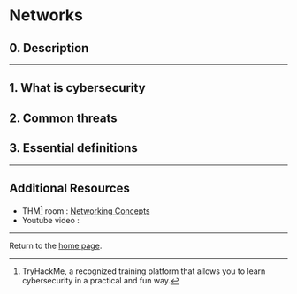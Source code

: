 <h1> Networks </h1>
<h2 >  0. Description </h2>

---

<h2 >  1. What is cybersecurity </h2>
<h2 >  2. Common threats </h2>
<h2 >  3. Essential definitions </h2>



---

<h2 >  Additional Resources </h2>

- THM[^1] room : [Networking Concepts](https://tryhackme.com/room/networkingconcepts)
- Youtube video : 

---

Return to the [home page](https://github.com/V1ltrr/Student-Cybersecurity-Roadmap/blob/main/README.md).




[^1]: TryHackMe, a recognized training platform that allows you to learn cybersecurity in a practical and fun way.
